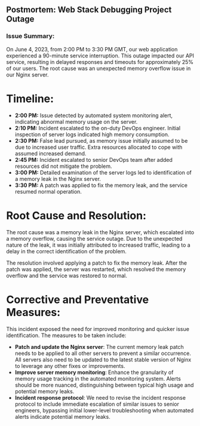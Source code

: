 ## Postmortem: Web Stack Debugging Project Outage

### Issue Summary:

On June 4, 2023, from 2:00 PM to 3:30 PM GMT, our web application experienced a 90-minute service interruption. This outage impacted our API service, resulting in delayed responses and timeouts for approximately 25% of our users. The root cause was an unexpected memory overflow issue in our Nginx server.

# Timeline:

- **2:00 PM:** Issue detected by automated system monitoring alert, indicating abnormal memory usage on the server.
- **2:10 PM:** Incident escalated to the on-duty DevOps engineer. Initial inspection of server logs indicated high memory consumption.
- **2:30 PM:** False lead pursued, as memory issue initially assumed to be due to increased user traffic. Extra resources allocated to cope with assumed increased demand.
- **2:45 PM:** Incident escalated to senior DevOps team after added resources did not mitigate the problem. 
- **3:00 PM:** Detailed examination of the server logs led to identification of a memory leak in the Nginx server.
- **3:30 PM:** A patch was applied to fix the memory leak, and the service resumed normal operation.

# Root Cause and Resolution:

The root cause was a memory leak in the Nginx server, which escalated into a memory overflow, causing the service outage. Due to the unexpected nature of the leak, it was initially attributed to increased traffic, leading to a delay in the correct identification of the problem.

The resolution involved applying a patch to fix the memory leak. After the patch was applied, the server was restarted, which resolved the memory overflow and the service was restored to normal.

# Corrective and Preventative Measures:

This incident exposed the need for improved monitoring and quicker issue identification. The measures to be taken include:

- **Patch and update the Nginx server**: The current memory leak patch needs to be applied to all other servers to prevent a similar occurrence. All servers also need to be updated to the latest stable version of Nginx to leverage any other fixes or improvements.
- **Improve server memory monitoring**: Enhance the granularity of memory usage tracking in the automated monitoring system. Alerts should be more nuanced, distinguishing between typical high usage and potential memory leaks.
- **Incident response protocol**: We need to revise the incident response protocol to include immediate escalation of similar issues to senior engineers, bypassing initial lower-level troubleshooting when automated alerts indicate potential memory leaks.
